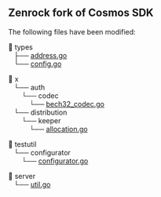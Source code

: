 ## Zenrock fork of Cosmos SDK

The following files have been modified:

📁 types  
&nbsp;&nbsp;&nbsp;├── [address.go](https://github.com/zenrocklabs/cosmos-sdk/blob/master/types/address.go)  
&nbsp;&nbsp;&nbsp;└── [config.go](https://github.com/zenrocklabs/cosmos-sdk/blob/master/types/config.go)

📁 x  
&nbsp;&nbsp;&nbsp;└── auth  
&nbsp;&nbsp;&nbsp;&nbsp;&nbsp;&nbsp;&nbsp;└── codec  
&nbsp;&nbsp;&nbsp;&nbsp;&nbsp;&nbsp;&nbsp;&nbsp;&nbsp;&nbsp;&nbsp;└── [bech32_codec.go](https://github.com/zenrocklabs/cosmos-sdk/blob/master/x/auth/codec/bech32_codec.go)  
&nbsp;&nbsp;&nbsp;└── distribution  
&nbsp;&nbsp;&nbsp;&nbsp;&nbsp;&nbsp;&nbsp;└── keeper  
&nbsp;&nbsp;&nbsp;&nbsp;&nbsp;&nbsp;&nbsp;&nbsp;&nbsp;&nbsp;&nbsp;└── [allocation.go](https://github.com/zenrocklabs/cosmos-sdk/blob/master/x/distribution/keeper/allocation.go)

📁 testutil  
&nbsp;&nbsp;&nbsp;└── configurator  
&nbsp;&nbsp;&nbsp;&nbsp;&nbsp;&nbsp;&nbsp;└── [configurator.go](https://github.com/zenrocklabs/cosmos-sdk/blob/master/testutil/configurator/configurator.go)

📁 server  
&nbsp;&nbsp;&nbsp;└── [util.go](https://github.com/zenrocklabs/cosmos-sdk/blob/master/server/util.go)
